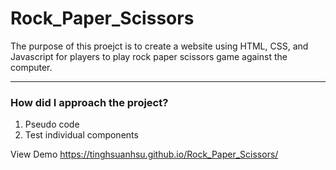 # Rock_Paper_Scissors
The purpose of this proejct is to create a website using HTML, CSS, and Javascript for players to play rock paper scissors game against the computer.

--------------
### How did I approach the project?
1. Pseudo code
2. Test individual components
 
View Demo https://tinghsuanhsu.github.io/Rock_Paper_Scissors/

